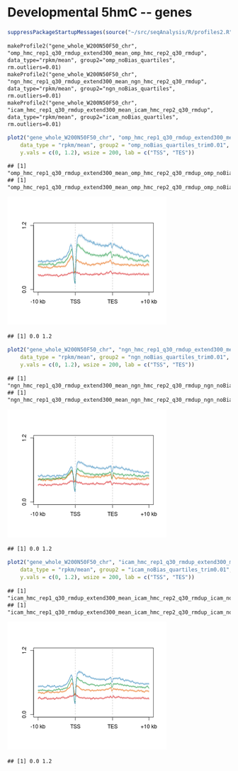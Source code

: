 Developmental 5hmC -- genes
========================================================



```r
suppressPackageStartupMessages(source("~/src/seqAnalysis/R/profiles2.R"))
```


```
makeProfile2("gene_whole_W200N50F50_chr", "omp_hmc_rep1_q30_rmdup_extend300_mean_omp_hmc_rep2_q30_rmdup", data_type="rpkm/mean", group2="omp_noBias_quartiles", rm.outliers=0.01)
makeProfile2("gene_whole_W200N50F50_chr", "ngn_hmc_rep1_q30_rmdup_extend300_mean_ngn_hmc_rep2_q30_rmdup", data_type="rpkm/mean", group2="ngn_noBias_quartiles", rm.outliers=0.01)
makeProfile2("gene_whole_W200N50F50_chr", "icam_hmc_rep1_q30_rmdup_extend300_mean_icam_hmc_rep2_q30_rmdup", data_type="rpkm/mean", group2="icam_noBias_quartiles", rm.outliers=0.01)
```


```r
plot2("gene_whole_W200N50F50_chr", "omp_hmc_rep1_q30_rmdup_extend300_mean_omp_hmc_rep2_q30_rmdup", 
    data_type = "rpkm/mean", group2 = "omp_noBias_quartiles_trim0.01", cols = col4_mod, 
    y.vals = c(0, 1.2), wsize = 200, lab = c("TSS", "TES"))
```

```
## [1] "omp_hmc_rep1_q30_rmdup_extend300_mean_omp_hmc_rep2_q30_rmdup_omp_noBias_quartiles_trim0.01"
## [1] "omp_hmc_rep1_q30_rmdup_extend300_mean_omp_hmc_rep2_q30_rmdup_omp_noBias_quartiles_trim0.01_mean"
```

![plot of chunk gene_whole_W200N50F50_omp_hmc_rep1_q30_rmdup_extend300_mean_omp_hmc_rep2_q30_rmdup_omp_noBias_quartiles](figure/gene_whole_W200N50F50_omp_hmc_rep1_q30_rmdup_extend300_mean_omp_hmc_rep2_q30_rmdup_omp_noBias_quartiles.png) 

```
## [1] 0.0 1.2
```




```r
plot2("gene_whole_W200N50F50_chr", "ngn_hmc_rep1_q30_rmdup_extend300_mean_ngn_hmc_rep2_q30_rmdup", 
    data_type = "rpkm/mean", group2 = "ngn_noBias_quartiles_trim0.01", cols = col4_mod, 
    y.vals = c(0, 1.2), wsize = 200, lab = c("TSS", "TES"))
```

```
## [1] "ngn_hmc_rep1_q30_rmdup_extend300_mean_ngn_hmc_rep2_q30_rmdup_ngn_noBias_quartiles_trim0.01"
## [1] "ngn_hmc_rep1_q30_rmdup_extend300_mean_ngn_hmc_rep2_q30_rmdup_ngn_noBias_quartiles_trim0.01_mean"
```

![plot of chunk gene_whole_W200N50F50_ngn_hmc_rep1_q30_rmdup_extend300_mean_ngn_hmc_rep2_q30_rmdup_ngn_noBias_quartiles](figure/gene_whole_W200N50F50_ngn_hmc_rep1_q30_rmdup_extend300_mean_ngn_hmc_rep2_q30_rmdup_ngn_noBias_quartiles.png) 

```
## [1] 0.0 1.2
```




```r
plot2("gene_whole_W200N50F50_chr", "icam_hmc_rep1_q30_rmdup_extend300_mean_icam_hmc_rep2_q30_rmdup", 
    data_type = "rpkm/mean", group2 = "icam_noBias_quartiles_trim0.01", cols = col4_mod, 
    y.vals = c(0, 1.2), wsize = 200, lab = c("TSS", "TES"))
```

```
## [1] "icam_hmc_rep1_q30_rmdup_extend300_mean_icam_hmc_rep2_q30_rmdup_icam_noBias_quartiles_trim0.01"
## [1] "icam_hmc_rep1_q30_rmdup_extend300_mean_icam_hmc_rep2_q30_rmdup_icam_noBias_quartiles_trim0.01_mean"
```

![plot of chunk gene_whole_W200N50F50_icam_hmc_rep1_q30_rmdup_extend300_mean_icam_hmc_rep2_q30_rmdup_icam_noBias_quartiles](figure/gene_whole_W200N50F50_icam_hmc_rep1_q30_rmdup_extend300_mean_icam_hmc_rep2_q30_rmdup_icam_noBias_quartiles.png) 

```
## [1] 0.0 1.2
```

